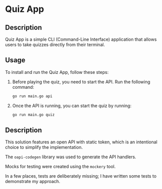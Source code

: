 # Quiz App

## Description
Quiz App is a simple CLI (Command-Line Interface) application that allows users to take quizzes directly from their terminal.

## Usage
To install and run the Quiz App, follow these steps:

1. Before playing the quiz, you need to start the API. Run the following command:

   ```bash
   go run main.go api

1. Once the API is running, you can start the quiz by running:

   ```bash
   go run main.go quiz


## Description

This solution features an open API with static token, which is an intentional choice to simplify the implementation.

The `oapi-codegen` library was used to generate the API handlers.

Mocks for testing were created using the `mockery` tool.

In a few places, tests are deliberately missing; I have written some tests to demonstrate my approach.


